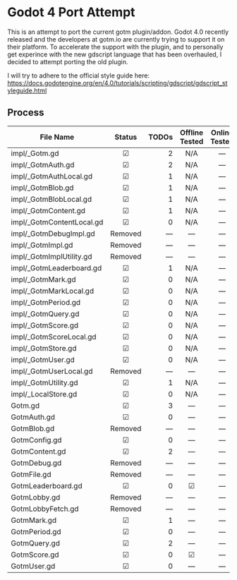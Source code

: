 # Godot 4 Port Attempt

This is an attempt to port the current gotm plugin/addon.
Godot 4.0 recently released and the developers at gotm.io are currently trying to support it on their platform.
To accelerate the support with the plugin, and to personally get experince with the new gdscript language that has been overhauled, I decided to attempt porting the old plugin.

I will try to adhere to the official style guide here: https://docs.godotengine.org/en/4.0/tutorials/scripting/gdscript/gdscript_styleguide.html


## Process
| File Name                 | Status  | TODOs | Offline Tested | Online Tested | Unit Tested | Documentation | Reviewed |
| ------------------------- |:-------:| -----:|:--------------:|:-------------:|:-----------:|:-------------:|:--------:|
| impl/_Gotm.gd             | ☑      | 2     | N/A            | —             | —           | —             | —        |
| impl/_GotmAuth.gd         | ☑      | 2     | N/A            | —             | —           | —             | —        |
| impl/_GotmAuthLocal.gd    | ☑      | 1     | N/A            | —             | —           | —             | —        |
| impl/_GotmBlob.gd         | ☑      | 1     | N/A            | —             | —           | —             | —        |
| impl/_GotmBlobLocal.gd    | ☑      | 1     | N/A            | —             | —           | —             | —        |
| impl/_GotmContent.gd      | ☑      | 1     | N/A            | —             | —           | —             | —        |
| impl/_GotmContentLocal.gd | ☑      | 0     | N/A            | —             | —           | —             | —        |
| impl/_GotmDebugImpl.gd    | Removed | —     | —              | —             | —           | —             | —        |
| impl/_GotmImpl.gd         | Removed | —     | —              | —             | —           | —             | —        |
| impl/_GotmImplUtility.gd  | Removed | —     | —              | —             | —           | —             | —        |
| impl/_GotmLeaderboard.gd  | ☑      | 1     | N/A            | —             | —           | —             | —        |
| impl/_GotmMark.gd         | ☑      | 0     | N/A            | —             | —           | —             | —        |
| impl/_GotmMarkLocal.gd    | ☑      | 0     | N/A            | —             | —           | —             | —        |
| impl/_GotmPeriod.gd       | ☑      | 0     | N/A            | —             | —           | —             | —        |
| impl/_GotmQuery.gd        | ☑      | 0     | N/A            | —             | —           | —             | —        |
| impl/_GotmScore.gd        | ☑      | 0     | N/A            | —             | —           | —             | —        |
| impl/_GotmScoreLocal.gd   | ☑      | 0     | N/A            | —             | —           | —             | —        |
| impl/_GotmStore.gd        | ☑      | 0     | N/A            | —             | —           | —             | —        |
| impl/_GotmUser.gd         | ☑      | 0     | N/A            | —             | —           | —             | —        |
| impl/_GotmUserLocal.gd    | Removed | —     | —              | —             | —           | —             | —        |
| impl/_GotmUtility.gd      | ☑      | 1     | N/A            | —             | —           | —             | —        |
| impl/_LocalStore.gd       | ☑      | 0     | N/A            | —             | —           | —             | —        |
| Gotm.gd                   | ☑      | 3     | —              | —             | —           | —             | —        |
| GotmAuth.gd               | ☑      | 0     | —              | —             | —           | ☑             | —        |
| GotmBlob.gd               | Removed | —     | —              | —             | —           | —             | —        |
| GotmConfig.gd             | ☑      | 0     | —              | —             | —           | ☑             | —        |
| GotmContent.gd            | ☑      | 2     | —              | —             | —           | Some          | —        |
| GotmDebug.gd              | Removed | —     | —              | —             | —           | —             | —        |
| GotmFile.gd               | Removed | —     | —              | —             | —           | —             | —        |
| GotmLeaderboard.gd        | ☑      | 0     | ☑              | —             | —           | Some          | —        |
| GotmLobby.gd              | Removed | —     | —              | —             | —           | —             | —        |
| GotmLobbyFetch.gd         | Removed | —     | —              | —             | —           | —             | —        |
| GotmMark.gd               | ☑      | 1     | —              | —             | —           | Some          | —        |
| GotmPeriod.gd             | ☑      | 0     | —              | —             | —           | ☑             | —        |
| GotmQuery.gd              | ☑      | 2     | —              | —             | —           | ☑             | —        |
| GotmScore.gd              | ☑      | 0     | ☑              | —             | —           | Some          | —        |
| GotmUser.gd               | ☑      | 0     | —              | —             | —           | ☑             | —        |